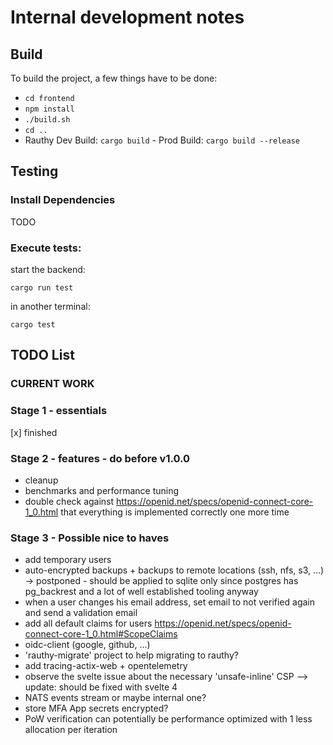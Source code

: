 # Internal development notes

## Build

To build the project, a few things have to be done:
- `cd frontend`
- `npm install`
- `./build.sh`
- `cd ..`
- Rauthy Dev Build: `cargo build` - Prod Build: `cargo build --release`

## Testing

### Install Dependencies

TODO

### Execute tests:

start the backend:

`cargo run test`

in another terminal:

`cargo test`

## TODO List

### CURRENT WORK

### Stage 1 - essentials

[x] finished

### Stage 2 - features - do before v1.0.0

- cleanup
- benchmarks and performance tuning
- double check against https://openid.net/specs/openid-connect-core-1_0.html that everything is implemented correctly one more time

### Stage 3 - Possible nice to haves

- add temporary users
- auto-encrypted backups + backups to remote locations (ssh, nfs, s3, ...) -> postponed - should be applied to sqlite only
since postgres has pg_backrest and a lot of well established tooling anyway
- when a user changes his email address, set email to not verified again and send a validation email
- add all default claims for users https://openid.net/specs/openid-connect-core-1_0.html#ScopeClaims
- oidc-client (google, github, ...)
- 'rauthy-migrate' project to help migrating to rauthy?
- add tracing-actix-web + opentelemetry
- observe the svelte issue about the necessary 'unsafe-inline' CSP --> update: should be fixed with svelte 4
- NATS events stream or maybe internal one?
- store MFA App secrets encrypted?
- PoW verification can potentially be performance optimized with 1 less allocation per iteration
